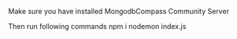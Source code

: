 Make sure you have installed MongodbCompass Community Server

Then run following commands
npm i
nodemon index.js